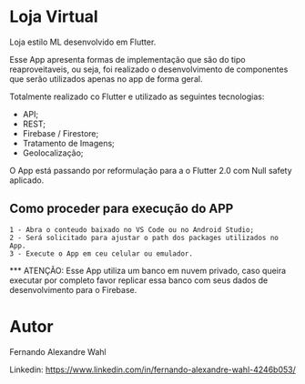 # Loja Virtual

Loja estilo ML desenvolvido em Flutter.

 Esse App apresenta formas de implementação que são do tipo reaproveitaveis, ou seja, foi realizado o desenvolvimento de componentes que serão utilizados apenas no app de forma geral.
 
 Totalmente realizado co Flutter e utilizado as seguintes tecnologias:
  * API;
  * REST;
  * Firebase / Firestore;
  * Tratamento de Imagens;
  * Geolocalização;
  
  O App está passando por reformulação para a o Flutter 2.0 com Null safety aplicado.
		
## Como proceder para execução do APP

	1 - Abra o conteudo baixado no VS Code ou no Android Studio;
	2 - Será solicitado para ajustar o path dos packages utilizados no App.
	3 - Execute o App em ceu celular ou emulador.
	
*** ATENÇÃO: Esse App utiliza um banco em nuvem privado, caso queira executar por completo favor replicar essa banco com seus dados de desenvolvimento para o Firebase.

# Autor

Fernando Alexandre Wahl

Linkedin: https://www.linkedin.com/in/fernando-alexandre-wahl-4246b053/
